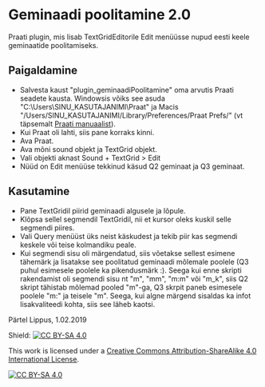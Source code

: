 # Geminaadi poolitamine 2.0

Praati plugin, mis lisab TextGridEditorile Edit menüüsse nupud eesti keele geminaatide poolitamiseks.

## Paigaldamine

  - Salvesta kaust "plugin_geminaadiPoolitamine" oma arvutis Praati seadete kausta. Windowsis võiks see asuda "C:\Users\SINU_KASUTAJANIMI\Praat" ja Macis "/Users/SINU_KASUTAJANIMI/Library/Preferences/Praat Prefs/" (vt täpsemalt [Praati manuaalist](https://www.fon.hum.uva.nl/praat/manual/preferences_folder.html)).
  - Kui Praat oli lahti, siis pane korraks kinni.
  - Ava Praat.
  - Ava mõni sound objekt ja TextGrid objekt.
  - Vali objekti aknast Sound + TextGrid > Edit
  - Nüüd on Edit menüüse tekkinud käsud Q2 geminaat ja Q3 geminaat.

## Kasutamine

  - Pane TextGridil piirid geminaadi algusele ja lõpule. 
  - Klõpsa sellel segmendil TextGridil, nii et kursor oleks kuskil selle segmendi piires.
  - Vali Query menüüst üks neist käskudest ja tekib piir kas segmendi keskele või teise kolmandiku peale.
  - Kui segmendi sisu oli märgendatud, siis võetakse sellest esimene tähemärk ja lisatakse see poolitatud geminaadi mõlemale poolele (Q3 puhul esimesele poolele ka pikendusmärk :). Seega kui enne skripti rakendamist oli segmendi sisu nt "m", "mm", "m:m" või "m_k", siis Q2 skript tähistab mõlemad pooled "m"-ga, Q3 skrpit paneb esimesele poolele "m:" ja teisele "m". Seega, kui algne märgend sisaldas ka infot lisakvaliteedi kohta, siis see läheb kaotsi.

Pärtel Lippus, 1.02.2019

Shield: [![CC BY-SA 4.0][cc-by-sa-shield]][cc-by-sa]

This work is licensed under a
[Creative Commons Attribution-ShareAlike 4.0 International License][cc-by-sa].

[![CC BY-SA 4.0][cc-by-sa-image]][cc-by-sa]

[cc-by-sa]: http://creativecommons.org/licenses/by-sa/4.0/
[cc-by-sa-image]: https://licensebuttons.net/l/by-sa/4.0/88x31.png
[cc-by-sa-shield]: https://img.shields.io/badge/License-CC%20BY--SA%204.0-lightgrey.svg

